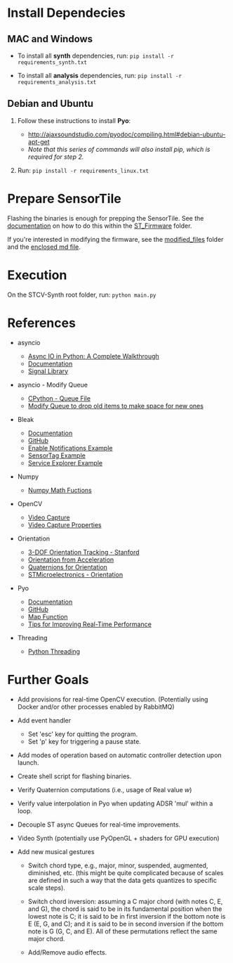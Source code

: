 # Install Dependecies

## MAC and Windows

* To install all **synth** dependencies, run: `pip install -r requirements_synth.txt`

* To install all **analysis** dependencies, run: `pip install -r requirements_analysis.txt`


## Debian and Ubuntu

1. Follow these instructions to install **Pyo**:
    * http://ajaxsoundstudio.com/pyodoc/compiling.html#debian-ubuntu-apt-get
    * *Note that this series of commands will also install pip, which is required for step 2.*

2. Run: `pip install -r requirements_linux.txt`


# Prepare SensorTile

Flashing the binaries is enough for prepping the SensorTile. See the [documentation](/ST_Firmware/flashing_the_ST.md) on how to do this within the [ST_Firmware](/ST_Firmware) folder.

If you're interested in modifying the firmware, see the [modified_files](/ST_Firmware/modified_files) folder and the [enclosed md file](/ST_Firmware/modified_files/updated_firmware_notes.md).


# Execution

On the STCV-Synth root folder, run: `python main.py`


# References

* asyncio
    * [Async IO in Python: A Complete Walkthrough](https://realpython.com/async-io-python/)
    * [Documentation](https://docs.python.org/3/library/asyncio.html)
    * [Signal Library](https://docs.python.org/3/library/signal.html)

* asyncio - Modify Queue
    * [CPython - Queue File](https://github.com/python/cpython/blob/d8080c01195cc9a19af752bfa04d98824dd9fb15/Lib/asyncio/queues.py#L235)
    * [Modify Queue to drop old items to make space for new ones](https://stackoverflow.com/questions/54376090/how-to-push-items-off-of-asyncio-priorityqueue-when-it-is-at-maxsize-and-i-put)

* Bleak
    * [Documentation](https://bleak.readthedocs.io/en/latest/)
    * [GitHub](https://github.com/hbldh/bleak)
    * [Enable Notifications Example](https://github.com/hbldh/bleak/blob/develop/examples/enable_notifications.py)
    * [SensorTag Example](https://github.com/hbldh/bleak/blob/develop/examples/sensortag.py)
    * [Service Explorer Example](https://github.com/hbldh/bleak/blob/develop/examples/service_explorer.py)

* Numpy
    * [Numpy Math Fuctions](https://numpy.org/doc/stable/reference/routines.math.html)

* OpenCV
    * [Video Capture](https://docs.opencv.org/3.4/d8/dfe/classcv_1_1VideoCapture.html)
    * [Video Capture Properties](https://docs.opencv.org/3.4/d4/d15/group__videoio__flags__base.html)

* Orientation
    * [3-DOF Orientation Tracking - Stanford](https://stanford.edu/class/ee267/notes/ee267_notes_imu.pdf)
    * [Orientation from Acceleration](https://wiki.dfrobot.com/How_to_Use_a_Three-Axis_Accelerometer_for_Tilt_Sensing)
    * [Quaternions for Orientation](https://blog.endaq.com/quaternions-for-orientation)
    * [STMicroelectronics - Orientation](https://drive.google.com/file/d/1Xf-TZg9yErff3C9yOtBsvXd0sC9HHD0M/view)

* Pyo
    * [Documentation](http://ajaxsoundstudio.com/pyodoc/)
    * [GitHub](https://github.com/belangeo/pyo)
    * [Map Function](http://ajaxsoundstudio.com/pyodoc/api/classes/map.html)
    * [Tips for Improving Real-Time Performance](http://ajaxsoundstudio.com/pyodoc/perftips.html)

* Threading
    * [Python Threading](https://docs.python.org/3/library/threading.html)


# Further Goals

* Add provisions for real-time OpenCV execution. (Potentially using Docker and/or other processes enabled by RabbitMQ)

* Add event handler
    * Set 'esc' key for quitting the program.
    * Set 'p' key for triggering a pause state.

* Add modes of operation based on automatic controller detection upon launch.

* Create shell script for flashing binaries.

* Verify Quaternion computations (i.e., usage of Real value *w*)

* Verify value interpolation in Pyo when updating ADSR 'mul' within a loop.

* Decouple ST async Queues for real-time improvements.

* Video Synth (potentially use PyOpenGL + shaders for GPU execution)

* Add new musical gestures
    * Switch chord type, e.g., major, minor, suspended, augmented, diminished, etc. (this might be quite complicated because of scales are defined in such a way that the data gets quantizes to specific scale steps).

    * Switch chord inversion: assuming a C major chord (with notes C, E, and G), the chord is said to be in its fundamental position when the lowest note is C; it is said to be in first inversion if the bottom note is E (E, G, and C); and it is said to be in second inversion if the bottom note is G (G, C, and E). All of these permutations reflect the same major chord.

    * Add/Remove audio effects.
